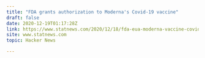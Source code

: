 ```yaml
---
title: "FDA grants authorization to Moderna's Covid-19 vaccine"
draft: false
date: 2020-12-19T01:17:28Z
link: https://www.statnews.com/2020/12/18/fda-eua-moderna-vaccine-covid19/?utm_medium=RSS&utm_source=hune
site: www.statnews.com
topic: Hacker News  

---
```

